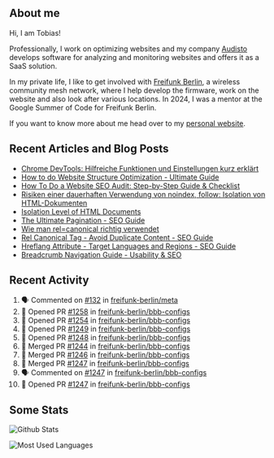 ## About me

Hi, I am Tobias!

Professionally, I work on optimizing websites and my company [Audisto](https://audisto.com/) develops software for analyzing and monitoring websites and offers it as a SaaS solution.

In my private life, I like to get involved with [Freifunk Berlin](https://berlin.freifunk.net/en/), a wireless community mesh network, where I help develop the firmware, work on the website and also look after various locations. In 2024, I was a mentor at the Google Summer of Code for Freifunk Berlin.

If you want to know more about me head over to my [personal website](https://www.tobias-schwarz.com/).

## Recent Articles and Blog Posts

* [Chrome DevTools: Hilfreiche Funktionen und Einstellungen kurz erklärt](https://www.afs-akademie.org/magazin/chrome-devtools/)
* [How to do Website Structure Optimization - Ultimate Guide](https://audisto.com/guides/structure-optimization/)
* [How To Do a Website SEO Audit: Step-by-Step Guide & Checklist](https://audisto.com/guides/website-audit/)
* [Risiken einer dauerhaften Verwendung von noindex, follow: Isolation von HTML-Dokumenten](https://www.websiteboosting.com/magazin/55/risiken-einer-dauerhaften-verwendung-von-noindex-follow-isolation-von-html-dokumenten.html)
* [Isolation Level of HTML Documents](https://audisto.com/help/crawler/features/isolation/)
* [The Ultimate Pagination - SEO Guide](https://audisto.com/guides/pagination/)
* [Wie man rel=canonical richtig verwendet](https://www.websiteboosting.com/magazin/35/wie-man-relcanonical-richtig-einsetzt.html)
* [Rel Canonical Tag - Avoid Duplicate Content - SEO Guide](https://audisto.com/guides/canonical/)
* [Hreflang Attribute - Target Languages and Regions - SEO Guide](https://audisto.com/guides/hreflang/)
* [Breadcrumb Navigation Guide - Usability & SEO](https://audisto.com/guides/breadcrumb/)

## Recent Activity

<!--START_SECTION:activity-->
1. 🗣 Commented on [#132](https://github.com/freifunk-berlin/meta/issues/132#issuecomment-2930369473) in [freifunk-berlin/meta](https://github.com/freifunk-berlin/meta)
2. 💪 Opened PR [#1258](https://github.com/freifunk-berlin/bbb-configs/pull/1258) in [freifunk-berlin/bbb-configs](https://github.com/freifunk-berlin/bbb-configs)
3. 💪 Opened PR [#1254](https://github.com/freifunk-berlin/bbb-configs/pull/1254) in [freifunk-berlin/bbb-configs](https://github.com/freifunk-berlin/bbb-configs)
4. 💪 Opened PR [#1249](https://github.com/freifunk-berlin/bbb-configs/pull/1249) in [freifunk-berlin/bbb-configs](https://github.com/freifunk-berlin/bbb-configs)
5. 💪 Opened PR [#1248](https://github.com/freifunk-berlin/bbb-configs/pull/1248) in [freifunk-berlin/bbb-configs](https://github.com/freifunk-berlin/bbb-configs)
6. 🎉 Merged PR [#1244](https://github.com/freifunk-berlin/bbb-configs/pull/1244) in [freifunk-berlin/bbb-configs](https://github.com/freifunk-berlin/bbb-configs)
7. 🎉 Merged PR [#1246](https://github.com/freifunk-berlin/bbb-configs/pull/1246) in [freifunk-berlin/bbb-configs](https://github.com/freifunk-berlin/bbb-configs)
8. 🎉 Merged PR [#1247](https://github.com/freifunk-berlin/bbb-configs/pull/1247) in [freifunk-berlin/bbb-configs](https://github.com/freifunk-berlin/bbb-configs)
9. 🗣 Commented on [#1247](https://github.com/freifunk-berlin/bbb-configs/pull/1247#issuecomment-2888525823) in [freifunk-berlin/bbb-configs](https://github.com/freifunk-berlin/bbb-configs)
10. 💪 Opened PR [#1247](https://github.com/freifunk-berlin/bbb-configs/pull/1247) in [freifunk-berlin/bbb-configs](https://github.com/freifunk-berlin/bbb-configs)
<!--END_SECTION:activity-->

## Some Stats

![Github Stats](https://github-readme-stats.vercel.app/api?username=noki&rank_icon=github&theme=transparent&card_width=450)

![Most Used Languages](https://github-readme-stats.vercel.app/api/top-langs?username=noki&layout=compact&langs_count=8&theme=transparent&card_width=450)
